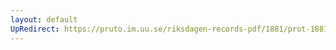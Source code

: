 ```yaml
---
layout: default
UpRedirect: https://pruto.im.uu.se/riksdagen-records-pdf/1881/prot-1881--ak--009/prot-1881--ak--009_001.pdf
---
```

